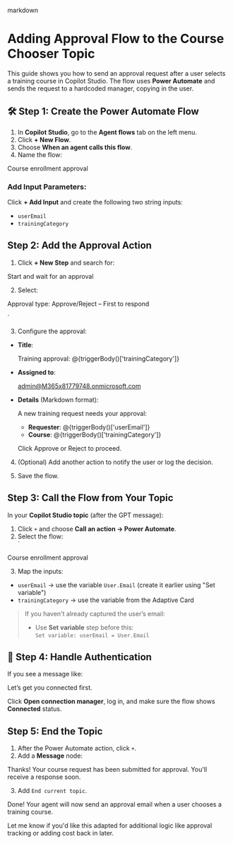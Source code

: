 
markdown
# Adding Approval Flow to the Course Chooser Topic

This guide shows you how to send an approval request after a user selects a training course in Copilot Studio. The flow uses **Power Automate** and sends the request to a hardcoded manager, copying in the user.



## 🛠 Step 1: Create the Power Automate Flow

1. In **Copilot Studio**, go to the **Agent flows** tab on the left menu.
2. Click **+ New Flow**.
3. Choose **When an agent calls this flow**.
4. Name the flow:


Course enrollment approval



###  Add Input Parameters:
Click **+ Add Input** and create the following two string inputs:
- `userEmail`
- `trainingCategory`



## Step 2: Add the Approval Action

1. Click **+ New Step** and search for:


Start and wait for an approval


2. Select:


Approval type: Approve/Reject – First to respond

`

3. Configure the approval:
- **Title**:
  
  Training approval: @{triggerBody()['trainingCategory']}
  
- **Assigned to**:
  
  admin@M365x81779748.onmicrosoft.com
  
- **Details** (Markdown format):
  
  A new training request needs your approval:

  - **Requester**: @{triggerBody()['userEmail']}  
  - **Course**: @{triggerBody()['trainingCategory']}  

  Click Approve or Reject to proceed.
  

4. (Optional) Add another action to notify the user or log the decision.

5. Save the flow.



## Step 3: Call the Flow from Your Topic

In your **Copilot Studio topic** (after the GPT message):

1. Click `+` and choose **Call an action → Power Automate**.
2. Select the flow:  
`

Course enrollment approval



3. Map the inputs:
- `userEmail` → use the variable `User.Email` (create it earlier using "Set variable")
- `trainingCategory` → use the variable from the Adaptive Card

>  If you haven't already captured the user’s email:
> - Use **Set variable** step before this:  
>   `Set variable: userEmail = User.Email`



## 🧪 Step 4: Handle Authentication

If you see a message like:



Let’s get you connected first.



Click **Open connection manager**, log in, and make sure the flow shows **Connected** status.



##  Step 5: End the Topic

1. After the Power Automate action, click `+`.
2. Add a **Message** node:


Thanks! Your course request has been submitted for approval. You'll receive a response soon.



3. Add `End current topic`.



 Done! Your agent will now send an approval email when a user chooses a training course.




Let me know if you'd like this adapted for additional logic like approval tracking or adding cost back in later.
